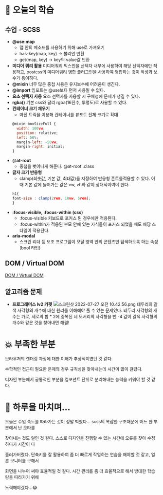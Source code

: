 # 📖 오늘의 학습

## 수업 - SCSS

- **@use:map**
  - 맵 안의 메소드를 사용하기 위해 use로 가져오기
  - has-key(map, key) → 불리언 반환
  - get(map, key) → key의 value값 반환
- **미디어 쿼리 활용**
  미디어쿼리 믹스인을 선택자 내부에 사용하여 해당 선택자에만 적용하고, postcss의 미디어쿼리 병합 플러그인을 사용하여 병합하는 것이 작성과 보수가 용이하다.
- **@mixin**
  너무 많은 중첩 사용은 유지보수에 어려움이 생긴다.
- **@import**
  임포트는 @use보다 먼저 사용될 수 없다.
- **요소 선택자 사용**
  요소 선택자를 사용할 시 구체성에 문제가 생길 수 있다.
- **rgba()**
  기본 css와 달리 rgba(16진수, 투명도)로 사용할 수 있다.
- **컨테이너 크기 채우기**
  - 마진 트릭을 이용해 컨테이너를 뷰포트 전체 크기로 확대
  ```jsx
  @mixin boxSizeFull {
    width: 100vw;
    position: relative;
    left: 50%;
    margin-left: -50vw;
    margin-right: initial;
  }
  ```
- @**at-root**
  - 중첩을 벗어나게 해준다. @at-root .class
- **글자 크기 반응형**
  - clamp(최솟값, 기본 값, 최대값)을 지정하여 반응형 폰트를적용할 수 있다. 이 때 기본 값에 들어가는 값은 vw, vh와 같이 상대적이여야 한다.
  ```jsx
  h1{
  font-size : clamp(2rem, 10vw, 5rem);
  }
  ```
- **:focus-visible, :focus-within (css)**
  - :focus-visible 키보드로 포커스 된 경우에만 적용된다.
  - :focus-within가 적용된 부모 안에 있는 자식들이 포커스 되었을 때도 해당 스타일이 적용된다.
- **aria-modal**
  - 스크린 리더 등 보조 프로그램이 모달 영역 안의 콘텐츠만 탐색하도록 하는 속성 (bool 타입)

## DOM / Virtual DOM

[DOM / Virtual DOM](https://www.notion.so/DOM-Virtual-DOM-22671f57e07f49949717ca7a9c0dba53)

## 알고리즘 문제

- **프로그래머스 lv2 카펫**
  ![스크린샷 2022-07-27 오전 10.42.56.png](https://s3-us-west-2.amazonaws.com/secure.notion-static.com/aecfbf5c-225e-43b6-a057-09a823df406e/%E1%84%89%E1%85%B3%E1%84%8F%E1%85%B3%E1%84%85%E1%85%B5%E1%86%AB%E1%84%89%E1%85%A3%E1%86%BA_2022-07-27_%E1%84%8B%E1%85%A9%E1%84%8C%E1%85%A5%E1%86%AB_10.42.56.png)
  테두리의 갈색 사각형의 개수에 대한 원리를 이해해야 풀 수 있는 문제였다.
  테두리 사각형의 개수는 가로, 세로의 합 \* 2에 중복된 네 모서리의 사각형을 뺀 -4 값이 갈색 사각형의 개수와 같은 것을 찾아내면 해결!

# 💥 부족한 부분

브라우저의 렌더링 과정에 대한 이해가 추상적이였던 것 같다.

수학적인 접근이 필요한 문제의 경우 규칙성을 찾아내는데 시간이 많이 걸렸다.

디자인 부분에서 공통적인 부분을 컴포넌트 단위로 분리해내는 능력을 키워야 할 것 같다.

# 🤯 하루을 마치며…

오늘은 수업 속도를 따라가는 것이 정말 벅찼다… scss의 복잡한 구조때문에 어느 한 부분에서 난 오타를

찾아내는 것도 일인 것 같다. 스스로 디자인을 진행할 수 있는 시간에 오류를 찾아 수정하다가 시간이 다

흘러가버렸다. 단축키를 잘 활용하여 좀 더 빠르게 작업하는 연습을 해야할 것 같고, 얼른 모니터를 구해서

화면을 나누어 써야 효율적일 것 같다. 시간 관리를 좀 더 효율적으로 해서 방대한 학습량을 따라가기 위해

노력해야겠다…😂
